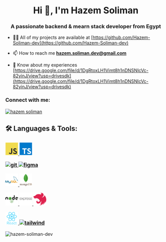 <h1 align="center">Hi 👋, I'm Hazem Soliman</h1>
<h3 align="center">A passionate backend & mearn stack developer from Egypt</h3>

- 👨‍💻 All of my projects are available at [https://github.com/Hazem-Soliman-dev](https://github.com/Hazem-Soliman-dev)

- 📫 How to reach me **hazem.soliman.dev@gmail.com**

- 📄 Know about my experiences [https://drive.google.com/file/d/1DgRtoxLH1Vimt8h1nDNSNIcVc-82yinJ/view?usp=drivesdk](https://drive.google.com/file/d/1DgRtoxLH1Vimt8h1nDNSNIcVc-82yinJ/view?usp=drivesdk)

<h3 align="left">Connect with me:</h3>
<p align="left">
<a href="https://linkedin.com/in/hazem soliman" target="blank"><img align="center" src="https://raw.githubusercontent.com/rahuldkjain/github-profile-readme-generator/master/src/images/icons/Social/linked-in-alt.svg" alt="hazem soliman" height="30" width="40" /></a>
</p>

<h2 align="left">🛠️ Languages & Tools:</h2>
<h3>
<a href="https://developer.mozilla.org/en-US/docs/Web/JavaScript" target="_blank" rel="noreferrer"> <img src="https://raw.githubusercontent.com/devicons/devicon/master/icons/javascript/javascript-original.svg" alt="javascript" width="40" height="40"/> </a>
<a href="https://www.typescriptlang.org/" target="_blank" rel="noreferrer"> <img src="https://raw.githubusercontent.com/devicons/devicon/master/icons/typescript/typescript-original.svg" alt="typescript" width="40" height="40"/> </a>

<a href="https://git-scm.com/" target="_blank" rel="noreferrer"> <img src="https://www.vectorlogo.zone/logos/git-scm/git-scm-icon.svg" alt="git" width="40" height="40"/> </a>
<a href="https://www.figma.com/" target="_blank" rel="noreferrer"> <img src="https://www.vectorlogo.zone/logos/figma/figma-icon.svg" alt="figma" width="40" height="40"/> </a> 

<a href="https://www.mysql.com/" target="_blank" rel="noreferrer"> <img src="https://raw.githubusercontent.com/devicons/devicon/master/icons/mysql/mysql-original-wordmark.svg" alt="mysql" width="40" height="40"/> </a> 
<a href="https://www.mongodb.com/" target="_blank" rel="noreferrer"> <img src="https://raw.githubusercontent.com/devicons/devicon/master/icons/mongodb/mongodb-original-wordmark.svg" alt="mongodb" width="40" height="40"/> </a> 

<a href="https://nodejs.org" target="_blank" rel="noreferrer"> <img src="https://raw.githubusercontent.com/devicons/devicon/master/icons/nodejs/nodejs-original-wordmark.svg" alt="nodejs" width="40" height="40"/> </a> 
<a href="https://expressjs.com" target="_blank" rel="noreferrer"> <img src="https://raw.githubusercontent.com/devicons/devicon/master/icons/express/express-original-wordmark.svg" alt="express" width="40" height="40"/> </a> 
<a href="https://nestjs.com/" target="_blank" rel="noreferrer"> <img src="https://raw.githubusercontent.com/devicons/devicon/master/icons/nestjs/nestjs-plain.svg" alt="nestjs" width="40" height="40"/> </a> 

<a href="https://reactjs.org/" target="_blank" rel="noreferrer"> <img src="https://raw.githubusercontent.com/devicons/devicon/master/icons/react/react-original-wordmark.svg" alt="react" width="40" height="40"/> </a> 
<a href="https://tailwindcss.com/" target="_blank" rel="noreferrer"> <img src="https://www.vectorlogo.zone/logos/tailwindcss/tailwindcss-icon.svg" alt="tailwind" width="40" height="40"/> </a> 
</h3>

<p><img align="left" src="https://github-readme-stats.vercel.app/api/top-langs?username=hazem-soliman-dev&show_icons=true&locale=en&layout=compact" alt="hazem-soliman-dev" /></p>
